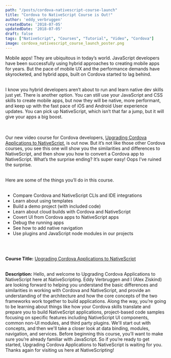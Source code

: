 ```yaml
---
path: "/posts/cordova-nativescript-course-launch"
title: "Cordova to NativeScript Course is Out!"
author: 'eddy_verbruggen'
createdDate: '2018-07-05'
updatedDate: '2018-07-05'
draft: false
tags: ["NativeScript", "Courses", "Tutorial", "Video", "Cordova"]
image: cordova_nativescript_course_launch_poster.png
---
```



Mobile apps! They are ubiquitous in today’s world. JavaScript developers have been successfully using hybrid approaches to creating mobile apps for years. But the pace of mobile UX and the performance demands have skyrocketed, and hybrid apps, built on Cordova started to lag behind.
<br/>
<br/>

I know you hybrid developers aren’t about to run and learn native dev skills just yet. There is another option. You can still use your JavaScript and CSS skills to create mobile apps, but now they will be native, more performant, and keep up with the fast pace of iOS and Android User experience updates. You can pick up NativeScript, which isn’t that far a jump, but it will give your apps a big boost.

<br/>
<br/>
Our new video course for Cordova developers, <a href="https://nativescripting.com/course/upgrading-cordova-applications-to-nativescript/" target="_blank">Upgrading Cordova Applications to NativeScript</a>, is out now. But it’s not like those other Cordova courses, you see this one will show you the similarities and differences to NativeScript, and then show you how to convert a Cordova app to NativeScript. What’s the surprise ending? It’s super easy! Oops I’ve ruined the surprise.
<br/>
<br/>


Here are some of the things you’ll do in this course.
<br/>
<br/>
- Compare Cordova and NativeScript CLIs and IDE integrations
- Learn about using templates
- Build a demo project (with included code)
- Learn about cloud builds with Cordova and NativeScript
- Covert UI from Cordova apps to NativeScript apps
- Debug the running apps
- See how to add native navigation
- Use plugins and JavaScript node modules in our projects



<br/>
<br/>

**Course Title:** <a href="https://nativescripting.com/course/upgrading-cordova-applications-to-nativescript/" target="_blank">Upgrading Cordova Applications to NativeScript</a>
<br/>
<br/>

**Description:** Hello, and welcome to Upgrading Cordova Applications to NativeScript here at NativeScripting. Eddy Verbruggen and I (Alex Ziskind) are looking forward to helping you understand the basic differences and similarities in working with Cordova and NativeScript, and provide an understanding of the architecture and how the core concepts of the two frameworks work together to build applications. Along the way, you’re going to be learning about things like how your Cordova skills translate and prepare you to build NativeScript applications, project-based code samples focusing on specific features including NativeScript UI components, common non-UI modules, and third party plugins. We'll start out with concepts, and then we'll take a closer look at data binding, modules, navigation, and services. Before beginning this course, you’ll want to make sure you’re already familiar with JavaScript. So if you’re ready to get started, Upgrading Cordova Applications to NativeScript is waiting for you. Thanks again for visiting us here at NativeScripting!
<br/>
<br/>





